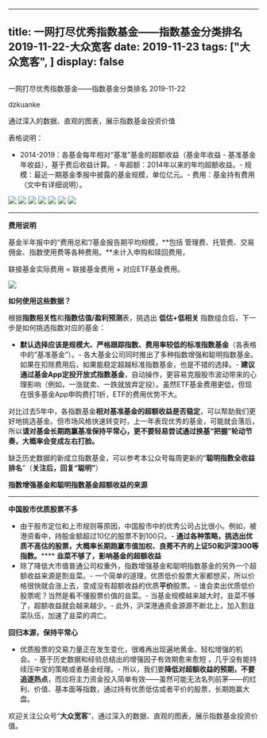 
---
title:   一网打尽优秀指数基金——指数基金分类排名 2019-11-22-大众宽客
date: 2019-11-23
tags: ["大众宽客", ]
display: false
---


## 



一网打尽优秀指数基金——指数基金分类排名 2019-11-22




dzkuanke




通过深入的数据、直观的图表，展示指数基金投资价值




表格说明：
- 2014-2019：各基金每年相对“基准”基金的超额收益（基金年收益 - 基准基金年收益），基于费后收益计算。- 年超额：2014年以来的年均超额收益。- 规模：最近一期基金季报中披露的基金规模，单位亿元。- 费用：基金持有费用（文中有详细说明）。


<img class="rich_pages js_insertlocalimg" data-ratio="1.5870535714285714" data-s="300,640" src="https://mmbiz.qpic.cn/mmbiz_png/PKw3FQPmhIh2pjf63ApX2QFCibRq3wzdzFQiaC4Td5Q60Kibx94cZsrKqWtKUaqtVauVN76xkjKksialV6SbsWKuVw/640?wx_fmt=png" data-type="png" data-w="896" style="">

<img class="rich_pages js_insertlocalimg" data-ratio="0.9191011235955057" data-s="300,640" src="https://mmbiz.qpic.cn/mmbiz_png/PKw3FQPmhIh2pjf63ApX2QFCibRq3wzdzT1SE13jlR3ky44FzNwVpWEwiaQeeQicicsYeS7QmJ0qlSibQR2uleoc8qA/640?wx_fmt=png" data-type="png" data-w="890" style="">

<img class="rich_pages js_insertlocalimg" data-ratio="1.0133928571428572" data-s="300,640" src="https://mmbiz.qpic.cn/mmbiz_png/PKw3FQPmhIh2pjf63ApX2QFCibRq3wzdzXicxMhe9eu8rkrS31ic447u6n16GuTq4fGmUpLAGUKu2sruJYgicewgcQ/640?wx_fmt=png" data-type="png" data-w="896" style="">

<img class="rich_pages js_insertlocalimg" data-ratio="1.3042505592841163" data-s="300,640" src="https://mmbiz.qpic.cn/mmbiz_png/PKw3FQPmhIh2pjf63ApX2QFCibRq3wzdz41jqyVhueQkWqJ0onFOfZmJ6bsicWWfUuPr98uobp1nt6dYo8lGiamPg/640?wx_fmt=png" data-type="png" data-w="894" style="">

<img class="rich_pages js_insertlocalimg" data-ratio="1.0089285714285714" data-s="300,640" src="https://mmbiz.qpic.cn/mmbiz_png/PKw3FQPmhIh2pjf63ApX2QFCibRq3wzdzwibiaGcJnWjfA6rS6U2TbV4mnJzTqBx7HdzGazTtibNUYNlguqHiaOJLrQ/640?wx_fmt=png" data-type="png" data-w="896" style="">

<img class="rich_pages js_insertlocalimg" data-ratio="0.5808656036446469" data-s="300,640" src="https://mmbiz.qpic.cn/mmbiz_png/PKw3FQPmhIh2pjf63ApX2QFCibRq3wzdz9Oxiab4jw9pSMG5Ll4DsIEC2wxniagibZDS9ZicKCc2ia2gvmCLQrNNQn9A/640?wx_fmt=png" data-type="png" data-w="878" style="">

<img class="rich_pages js_insertlocalimg" data-ratio="0.9086859688195991" data-s="300,640" src="https://mmbiz.qpic.cn/mmbiz_png/PKw3FQPmhIh2pjf63ApX2QFCibRq3wzdzvF7hvVqpmStalqb7Nicz0icAQYTwv7stDll61WB0GJeO3baLJCOgibM3A/640?wx_fmt=png" data-type="png" data-w="898" style="">

****

**费用说明**



基金半年报中的“费用总和”/基金报告期平均规模，**包括 管理费、托管费、交易佣金、指数使用费等各种费用。**未计入申购和赎回费用，



联接基金实际费用 = 联接基金费用 + 对应ETF基金费用。



<img class="rich_pages" data-ratio="0.3739352640545145" data-s="300,640" src="https://mmbiz.qpic.cn/mmbiz_png/PKw3FQPmhIjRfZpR3LYic93G9bLic2bFpgJnJdJe0VWH3Z1CpISTgM0CNibDTEC3icib110gqMOxNWdic0SBNgsAz5kg/640?wx_fmt=png" data-type="png" data-w="1174" style=""/>





**如何使用这些数据？**



根据**指数相关性**和**指数估值/盈利预测**表，挑选出&nbsp;**低估+低相关** 指数组合后，下一步是如何挑选指数对应的基金：
- **默认选择应该是规模大、严格跟踪指数、费用率较低的标准指数基金**（各表格中的“基准基金”）。- 各大基金公司同时推出了多种指数增强和聪明指数基金。如果在扣除费用后，如果能稳定超越标准指数基金，也是不错的选择。- **建议通过基金App定投开放式指数基金**，自动操作，更容易克服股市波动带来的心理影响（例如，一涨就卖、一跌就放弃定投）。虽然ETF基金费用更低，但现在很多基金App申购费打1折，ETF的费用优势不大。


对比过去5年中，各指数基金**相对基准基金的超额收益是否稳定**<h-char unicode="ff0c" class="" style="max-width: 100%;box-sizing: border-box !important;word-wrap: break-word !important;">，</h-char>可以帮助我们更好地挑选基金。但市场风格快速转变时，上一年表现优秀的基金，可能就会落后，所以**请对基金长期跑赢基准保持平常心，更不要轻易尝试通过换基“把握”轮动节奏，大概率会变成左右打脸。**



缺乏历史数据的新成立指数基金，可以参考本公众号每周更新的“**聪明指数全收益排名**”（**关注后，回复“聪明”**）





**指数增强基金和聪明指数基金超额收益的来源**

****

**中国股市优质股票不多**
- 由于股市定位和上市规则等原因，中国股市中的优秀公司占比很小。例如，被港资看中，持股金额超过10亿的股票不到100只。- **通过各种策略，挑选出优质不高估的股票，大概率长期跑赢市值加权、良莠不齐的上证50和沪深300等指数。******
**韭菜不够了，影响基金的超额收益**
- 除了降低大市值普通公司权重外，指数增强基金和聪明指数基金的另外一个超额收益来源是割韭菜。- 一个简单的道理，优质低价股票大家都想买，所以价格很快就会涨上去，变成没有超额收益的优质**平价**股票。- 谁会卖出优质低价股票呢？当然是看不懂股票价值的韭菜。- 当基金规模越来越大时，韭菜不够了，超额收益就会越来越少。- 此外，沪深港通资金源源不断北上，加入割韭菜队伍，加速了韭菜的凋亡。


**回归本源，保持平常心**
- 优质股票的交易力量正在发生变化，很难再出现遍地黄金、轻松增强的机会。- 基于历史数据和经验总结出的增强因子有效期愈来愈短 ，几乎没有能持续压中宝的策略或者基金经理。- 所以，我们要**降低对超额收益的预期，不要追逐热点**，而应将主力资金投入简单有效——虽然可能无法名列前茅——的红利、价值、基本面等指数，通过持有优质低估或者平价的股票，长期跑赢大盘。


欢迎关注公众号“**大众宽客**”，通过深入的数据、直观的图表，展示指数基金投资价值。








